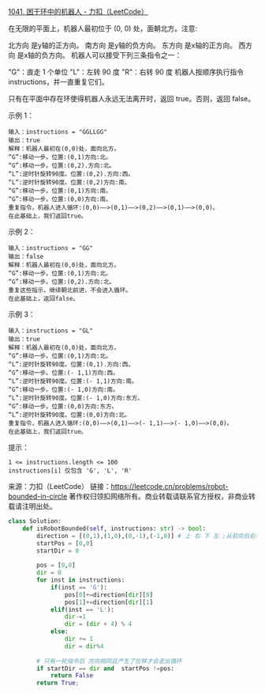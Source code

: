 [1041. 困于环中的机器人 - 力扣（LeetCode）](https://leetcode.cn/problems/robot-bounded-in-circle/)

在无限的平面上，机器人最初位于 (0, 0) 处，面朝北方。注意:

北方向 是y轴的正方向。
南方向 是y轴的负方向。
东方向 是x轴的正方向。
西方向 是x轴的负方向。
机器人可以接受下列三条指令之一：

"G"：直走 1 个单位
"L"：左转 90 度
"R"：右转 90 度
机器人按顺序执行指令 instructions，并一直重复它们。

只有在平面中存在环使得机器人永远无法离开时，返回 true。否则，返回 false。

 

示例 1：

~~~
输入：instructions = "GGLLGG"
输出：true
解释：机器人最初在(0,0)处，面向北方。
“G”:移动一步。位置:(0,1)方向:北。
“G”:移动一步。位置:(0,2).方向:北。
“L”:逆时针旋转90度。位置:(0,2).方向:西。
“L”:逆时针旋转90度。位置:(0,2)方向:南。
“G”:移动一步。位置:(0,1)方向:南。
“G”:移动一步。位置:(0,0)方向:南。
重复指令，机器人进入循环:(0,0)——>(0,1)——>(0,2)——>(0,1)——>(0,0)。
在此基础上，我们返回true。
~~~


示例 2：

~~~
输入：instructions = "GG"
输出：false
解释：机器人最初在(0,0)处，面向北方。
“G”:移动一步。位置:(0,1)方向:北。
“G”:移动一步。位置:(0,2).方向:北。
重复这些指示，继续朝北前进，不会进入循环。
在此基础上，返回false。
~~~
示例 3：
~~~
输入：instructions = "GL"
输出：true
解释：机器人最初在(0,0)处，面向北方。
“G”:移动一步。位置:(0,1)方向:北。
“L”:逆时针旋转90度。位置:(0,1).方向:西。
“G”:移动一步。位置:(- 1,1)方向:西。
“L”:逆时针旋转90度。位置:(- 1,1)方向:南。
“G”:移动一步。位置:(- 1,0)方向:南。
“L”:逆时针旋转90度。位置:(- 1,0)方向:东方。
“G”:移动一步。位置:(0,0)方向:东方。
“L”:逆时针旋转90度。位置:(0,0)方向:北。
重复指令，机器人进入循环:(0,0)——>(0,1)——>(- 1,1)——>(- 1,0)——>(0,0)。
在此基础上，我们返回true。
~~~
提示：
~~~
1 <= instructions.length <= 100
instructions[i] 仅包含 'G', 'L', 'R'
~~~
来源：力扣（LeetCode）
链接：https://leetcode.cn/problems/robot-bounded-in-circle
著作权归领扣网络所有。商业转载请联系官方授权，非商业转载请注明出处。



```python
class Solution:
    def isRobotBounded(self, instructions: str) -> bool:
        direction = [(0,1),(1,0),(0,-1),(-1,0)] # 上 右 下 左 ;从前向后右转
        startPos = [0,0]
        startDir = 0
        
        pos = [0,0]
        dir = 0
        for inst in instructions:
            if(inst == 'G'):
                pos[0]+=direction[dir][0]
                pos[1]+=direction[dir][1]
            elif(inst == 'L'):
                dir-=1
                dir = (dir + 4) % 4
            else:
                dir += 1
                dir = dir%4
        
        # 只有一轮指令后 方向相同且产生了位移才会走出循环
        if startDir == dir and  startPos !=pos:
            return False
        return True;
```

